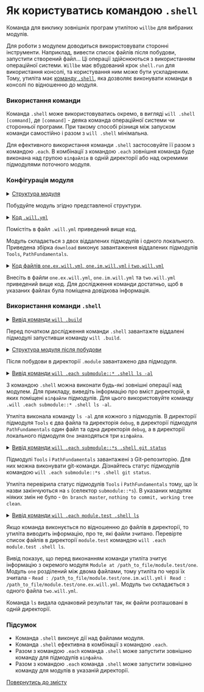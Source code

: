 # Як користуватись командою <code>.shell</code>

Команда для виклику зовнішніх програм утилітою <code>willbe</code> для вибраних модулів.

Для роботи з модулем доводиться використовувати сторонні інструменти. Наприклад, вивести список файлів після побудови, запустити створений файл... Ці операції здійснюються з використанням операційної системи. `Willbe` має вбудований крок `shell.run` для використання консолі, та користування ним може бути ускладненим. Тому, утиліта має [команду `.shell`](../concept/Command.md#Таблиця-команд-утиліти-willbe), яка дозволяє виконувати команди в консолі по відношенню до модуля.  

### Використання команди

Команда `.shell` може використовуватись окремо, в вигляді `will .shell [command]`, де `[command]` - деяка команда операційної системи чи сторонньої програми. При такому способі різниця між запуском команди самостійно і разом з `will .shell` мінімальна.  

Для ефективного використання команди `.shell` застосовуйте її разом з командою `.each`. В комбінації з командою `.each` зовнішня команда буде виконана над групою `вілфайлів` в одній директорії або над окремими підмодулями поточного модуля. 

### Конфігурація модуля

<details>
  <summary><u>Структура модуля</u></summary>

```
shellCommand
    ├── module.test
    │        ├── one.ex.will.yml
    │        ├── one.im.will.yml
    │        └── two.will.yml
    └── .will.yml       

```

</details>

Побудуйте модуль згідно представленої структури.

<details>
  <summary><u>Код <code>.will.yml</code></u></summary>

```yaml
about :

  name : shellCommand
  description : "To use .shell command"
  version : 0.0.1

submodule :

  Tools : git+https:///github.com/Wandalen/wTools.git/out/wTools#master
  PathFundamentals : git+https:///github.com/Wandalen/wPathFundamentals.git/out/wPathFundamentals#master
  One : module.test/one

build :

  download :
    criterion :
      default : 1
    steps :
      - submodules.download

```

</details>

Помістіть в файл `.will.yml` приведений вище код.

Модуль складається з двох віддалених підмодулів і одного локального. Приведена збірка `download` виконує завантаження віддалених підмодулів `Tools`, `PathFundamentals`. 

<details>
  <summary><u>Код файлів <code>one.ex.will.yml</code>, <code>one.im.will.yml</code> і <code>two.will.yml</code></u></summary>

```yaml
about :

  name : noWorkedFile
  description : "Only example of will-file"

```

</details>

Внесіть в файли `one.ex.will.yml`, `one.im.will.yml` та `two.will.yml` приведений вище код. Для дослідження команди достатньо, щоб в указаних файлах була поміщена довідкова інформація.

### Використання команди `.shell`

<details>
  <summary><u>Вивід команди <code>will .build</code></u></summary>

```
[user@user ~]$ will .build
...
  Building module::shellCommand / build::download
     . Read : /path_to_file/.module/Tools/out/wTools.out.will.yml
     + module::Tools version master was downloaded in 12.011s
     . Read : /path_to_file/.module/PathFundamentals/out/wPathFundamentals.out.will.yml
     + module::PathFundamentals version master was downloaded in 4.239s
   + 2/4 submodule(s) of module::shellCommand were downloaded in 16.262s
  Built module::shellCommand / build::download in 16.313s

```

</details>

Перед початком дослідження команди `.shell` завантажте віддалені підмодулі запустивши команду `will .build`. 

<details>
  <summary><u>Структура модуля після побудови</u></summary>

```
shellCommand
    ├── .module
    │      ├── Tools
    │      └── PathFundamentals
    ├── module.test
    │        ├── one.ex.will.yml
    │        ├── one.im.will.yml
    │        └── two.will.yml
    └── .will.yml       

```

</details>

Після побудови в директорії `.module` завантажено два підмодуля.

<details>
  <summary><u>Вивід команди <code>will .each submodule::* .shell ls -al</code></u></summary>

```
[user@user ~]$ will .each submodule::* .shell ls -al
...
Module at /path_to_file/.module/Tools/out/wTools.out
 > ls -al
total 32
drwxr-xr-x 2 user user  4096 May 30 19:48 .
drwxr-xr-x 8 user user  4096 May 30 19:48 ..
-rw-r--r-- 1 user user 21642 May 30 19:48 wTools.out.will.yml

Module at /path_to_file/.module/PathFundamentals/out/wPathFundamentals.out
 > ls -al
total 20
drwxr-xr-x 3 user user 4096 May 30 19:48 .
drwxr-xr-x 6 user user 4096 May 30 19:48 ..
drwxr-xr-x 3 user user 4096 May 30 19:48 debug
-rw-r--r-- 1 user user 7762 May 30 19:48 wPathFundamentals.out.will.yml

Module at /path_to_file/module.test/one
 > ls -al
total 16
drwxr-xr-x 2 user user 4096 May 30 19:45 .
drwxr-xr-x 4 user user 4096 May 30 19:47 ..
-rw-r--r-- 1 user user   88 Apr  3 09:29 one.ex.will.yml
-rw-r--r-- 1 user user   88 Apr  3 09:29 one.im.will.yml
-rw-r--r-- 1 user user   88 Apr  3 09:29 two.will.yml

```

</details>

З командою `.shell` можна виконати будь-які зовнішні операції над модулем. Для прикладу, виведіть інформацію про вміст директорій, в яких поміщені `вілфайли` підмодулів. Для цього використовуйте команду `.will .each submodule::* .shell ls -al`. 

Утиліта виконала команду `ls -al` для кожного з підмодулів. В директорії підмодуля `Tools` є два файла та директорія `debug`, в директорії підмодуля `PathFundamentals` один файл та одна директорія `debug`, а в директорії локального підмодуля `One` знаходяться три `вілфайла`.  

<details>
  <summary><u>Вивід команди <code>will .each submodule::*s .shell git status</code></u></summary>

```
[user@user ~]$ will .each submodule::*s .shell git status
...
Module at /path_to_file/.module/Tools/out/wTools.out.will.yml
 > git status
On branch master
nothing to commit, working tree clean

Module at /path_to_file/.module/PathFundamentals/out/wPathFundamentals.out.will.yml
 > git status
On branch master
nothing to commit, working tree clean   

```

</details>

Підмодулі `Tools` i `PathFundamentals` завантажені з Git-репозиторію. Для них можна виконувати git-команди. Дізнайтесь статус підмодулів командою `will .each submodule::*s .shell git status`. 

Утиліта перевірила статус підмодулів `Tools` i `PathFundamentals` тому, що їх назви закінчуються на `s` (селектор `submodule::*s`). В указаних модулях ніяких змін не було - `On branch master`, `nothing to commit, working tree clean`.

<details>
  <summary><u>Вивід команди <code>will .each module.test .shell ls</code></u></summary>

```
[user@user ~]$ will .each module.test .shell ls
...
Module at /path_to_file/module.test/one
 . Read : /path_to_file/module.test/one.im.will.yml
 . Read : /path_to_file/module.test/one.ex.will.yml
 . Read 2 willfiles in 0.218s 

 > ls
one.ex.will.yml
one.im.will.yml
two.will.yml

Module at /path_to_file/module.test/two
 . Read : /path_to_file/module.test/two.will.yml
 . Read 1 willfiles in 0.141s 

 > ls
one.ex.will.yml
one.im.will.yml
two.will.yml

```

</details>  

Якщо команда виконується по відношенню до файлів в директорії, то утиліта виводить інформацію, про те, які файли зчитано. Перевірте список файлів в директорії `module.test` командою `will .each module.test .shell ls`. 

Вивід показує, що перед виконанням команди утиліта зчитує інформацію з окремого модуля `Module at /path_to_file/module.test/one`. Модуль `one` розділений між двома файлами, тому утиліта по черзі їх зчитала - `Read : /path_to_file/module.test/one.im.will.yml` i ` Read : /path_to_file/module.test/one.ex.will.yml`. Модуль `two` складається з одного файла `two.will.yml`.

Команда `ls` видала однаковий результат так, як файли розташовані в одній директорії.

### Підсумок  

- Команда `.shell` виконує дії над файлами модуля.  
- Команда `.shell` ефективна в комбінації з командою `.each`. 
- Разом з командою `.each` команда `.shell` може запустити зовнішню команду для підмодулів `вілфайла`.
- Разом з командою `.each` команда `.shell` може запустити зовнішню команду для модулів в указаній директорії.

[Повернутись до змісту](../README.md#tutorials)
